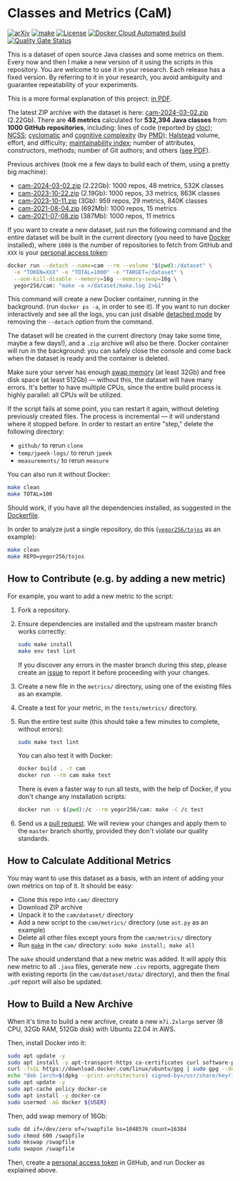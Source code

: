 # Classes and Metrics (CaM)

[![arXiv](https://img.shields.io/badge/arXiv-2403.08488-green.svg)](https://arxiv.org/abs/2403.08488)
[![make](https://github.com/yegor256/cam/actions/workflows/make.yml/badge.svg?branch=master)](https://github.com/yegor256/cam/actions/workflows/make.yml)
[![License](https://img.shields.io/badge/license-MIT-green.svg)](https://github.com/yegor256/ctors-vs-size/blob/master/LICENSE.txt)
[![Docker Cloud Automated build](https://img.shields.io/docker/cloud/automated/yegor256/cam)](https://hub.docker.com/r/yegor256/cam)
[![Quality Gate Status](https://sonarcloud.io/api/project_badges/measure?project=yegor256_cam2&metric=alert_status)](https://sonarcloud.io/summary/new_code?id=yegor256_cam2)

This is a dataset of open source Java classes and some metrics on them.
Every now and then I make a new version of it using the scripts
in this repository. You are welcome to use it in your research.
Each release has a fixed version. By referring to it in your research,
you avoid ambiguity and guarantee repeatability of your experiments.

This is a more formal explanation of this project:
[in PDF](https://arxiv.org/abs/2403.08488).

The latest ZIP archive with the dataset is here:
[cam-2024-03-02.zip](http://cam.yegor256.com/cam-2024-03-02.zip)
(2.22Gb).
There are **48 metrics** calculated for **532,394 Java classes** from
**1000 GitHub repositories**, including:
lines of code (reported by [cloc](https://github.com/AlDanial/cloc));
[NCSS](https://stackoverflow.com/questions/5486983/what-does-ncss-stand-for);
[cyclomatic](https://en.wikipedia.org/wiki/Cyclomatic_complexity) and
[cognitive complexity](https://en.wikipedia.org/wiki/Cognitive_complexity)
(by [PMD](https://pmd.github.io/));
[Halstead](https://en.wikipedia.org/wiki/Halstead_complexity_measures)
volume, effort, and difficulty;
[maintainability index](https://ieeexplore.ieee.org/abstract/document/303623);
number of attributes, constructors, methods;
number of Git authors;
and others ([see PDF](http://cam.yegor256.com/cam-2024-03-02.pdf)).

Previous archives (took me a few days to build each of them, using a pretty big machine):

* [cam-2024-03-02.zip](http://cam.yegor256.com/cam-2024-03-02.zip)
  (2.22Gb): 1000 repos, 48 metrics, 532K classes
* [cam-2023-10-22.zip](http://cam.yegor256.com/cam-2023-10-22.zip)
  (2.19Gb): 1000 repos, 33 metrics, 863K classes
* [cam-2023-10-11.zip](http://cam.yegor256.com/cam-2023-10-11.zip)
  (3Gb): 959 repos, 29 metrics, 840K classes
* [cam-2021-08-04.zip](https://github.com/yegor256/cam/releases/download/0.2.0/cam-2021-08-04.zip)
  (692Mb): 1000 repos, 15 metrics
* [cam-2021-07-08.zip](https://github.com/yegor256/cam/releases/download/0.1.1/cam-2021-07-08.zip)
  (387Mb): 1000 repos, 11 metrics

If you want to create a new dataset,
just run the following command and the entire dataset will
be built in the current directory
(you need to have [Docker](https://docs.docker.com/get-docker/) installed),
where `1000` is the number of repositories to fetch from GitHub
and `XXX` is
your [personal access token][create-PAT]:

```bash
docker run --detach --name=cam --rm --volume "$(pwd):/dataset" \
  -e "TOKEN=XXX" -e "TOTAL=1000" -e "TARGET=/dataset" \
  --oom-kill-disable --memory=16g --memory-swap=16g \
  yegor256/cam: "make -e >/dataset/make.log 2>&1"
```

This command will create a new Docker container, running in the background.
(run `docker ps -a`, in order to see it).
If you want to run docker interactively and see all the logs,
you can just disable [detached mode][detached]
by removing the `--detach` option from the command.

The dataset will be created in the current directory (may take some time,
maybe a few days!), and a `.zip` archive will also be there.
Docker container will run in the background: you can safely close
the console and come back when the
dataset is ready and the container is deleted.

Make sure your server has enough
[swap memory](https://askubuntu.com/questions/178712/how-to-increase-swap-space)
(at least 32Gb) and free disk space (at least 512Gb)
— without this, the dataset will have many errors.
It's better to have multiple CPUs, since the entire build process is highly parallel:
all CPUs will be utilized.

If the script fails at some point, you can restart it again,
without deleting previously
created files. The process is incremental — it will understand
where it stopped before.
In order to restart an entire "step," delete the following directory:

* `github/` to rerun `clone`
* `temp/jpeek-logs/` to rerun `jpeek`
* `measurements/` to rerun `measure`

You can also run it without Docker:

```bash
make clean
make TOTAL=100
```

Should work, if you have all the dependencies installed, as suggested in the
[Dockerfile](https://github.com/yegor256/cam/blob/master/Dockerfile).

In order to analyze just a single repository, do this
([`yegor256/tojos`](https://github.com/yegor256/tojos) as an example):

```bash
make clean
make REPO=yegor256/tojos
```

## How to Contribute (e.g. by adding a new metric)

For example, you want to add a new metric to the script:

1. Fork a repository.
2. Ensure dependencies are installed and the upstream master branch works correctly:

    ```bash
    sudo make install
    make env test lint
    ```

    If you discover any errors in the master branch during this step,
    please create an [issue](https://github.com/yegor256/cam/issues)
    to report it before proceeding with your changes.

3. Create a new file in the `metrics/` directory,
using one of the existing files as an example.
4. Create a test for your metric, in the `tests/metrics/` directory.
5. Run the entire test suite
    (this should take a few minutes to complete, without errors):

    ```bash
    sudo make test lint
    ```

    You can also test it with Docker:

    ```bash
    docker build . -t cam
    docker run --rm cam make test
    ```

    There is even a faster way to run all tests, with the help of Docker,
    if you don't change any installation scripts:

    ```bash
    docker run -v $(pwd):/c --rm yegor256/cam: make -C /c test
    ```

6. Send us a
[pull request](https://www.yegor256.com/2014/04/15/github-guidelines.html).
We will review your changes and apply them to the `master` branch shortly,
provided they don't violate our quality standards.

## How to Calculate Additional Metrics

You may want to use this dataset as a basis, with an intent of adding your own
metrics on top of it. It should be easy:

* Clone this repo into `cam/` directory
* Download ZIP archive
* Unpack it to the `cam/dataset/` directory
* Add a new script to the `cam/metrics/` directory (use `ast.py` as an example)
* Delete all other files except yours from the `cam/metrics/` directory
* Run [`make`](https://www.gnu.org/software/make/) in the `cam/`
directory: `sudo make install; make all`

The `make` should understand that a new metric was added.
It will apply this new metric
to all `.java` files, generate new `.csv` reports, aggregate them with existing
reports (in the `cam/dataset/data/` directory),
and then the final `.pdf` report will also be updated.

## How to Build a New Archive

When it's time to build a new archive, create a new `m7i.2xlarge`
server (8 CPU, 32Gb RAM, 512Gb disk) with Ubuntu 22.04 in AWS.

Then, install Docker into it:

```bash
sudo apt update -y
sudo apt install -y apt-transport-https ca-certificates curl software-properties-common
curl -fsSL https://download.docker.com/linux/ubuntu/gpg | sudo gpg --dearmor -o /usr/share/keyrings/docker-archive-keyring.gpg
echo "deb [arch=$(dpkg --print-architecture) signed-by=/usr/share/keyrings/docker-archive-keyring.gpg] https://download.docker.com/linux/ubuntu $(lsb_release -cs) stable" | sudo tee /etc/apt/sources.list.d/docker.list > /dev/null
sudo apt update -y
sudo apt-cache policy docker-ce
sudo apt install -y docker-ce
sudo usermod -aG docker ${USER}
```

Then, add swap memory of 16Gb:

```bash
sudo dd if=/dev/zero of=/swapfile bs=1048576 count=16384
sudo chmod 600 /swapfile
sudo mkswap /swapfile
sudo swapon /swapfile
```

Then, create a [personal access token][PAT] in GitHub,
and run Docker as explained above.

[create-PAT]: https://docs.github.com/en/github/authenticating-to-github/keeping-your-account-and-data-secure/creating-a-personal-access-token
[PAT]: https://docs.github.com/en/enterprise-server@3.9/authentication/keeping-your-account-and-data-secure/managing-your-personal-access-tokens
[detached]: https://docs.docker.com/language/golang/run-containers/#run-in-detached-mode
